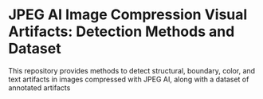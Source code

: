 # JPEG AI Image Compression Visual Artifacts: Detection Methods and Dataset
This repository provides methods to detect structural, boundary, color, and text artifacts in images compressed with JPEG AI, along with a dataset of annotated artifacts
